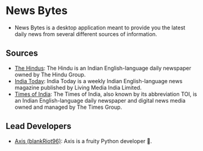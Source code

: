 # News Bytes
  - News Bytes is a desktop application meant to provide you 
  the latest daily news from several different sources of information. 

## Sources
  - <a href="https://www.thehindu.com/">The Hindus</a>: The Hindu is an Indian English-language daily newspaper owned by The Hindu Group.
  - <a href="https://www.indiatoday.in/">India Today</a>: India Today is a weekly Indian English-language news magazine published by Living Media India Limited.
  - <a href="https://timesofindia.indiatimes.com/">Times of India</a>: The Times of India, also known by its abbreviation TOI, is an Indian English-language daily newspaper and digital news media owned and managed by The Times Group.

## Lead Developers
  - <a href="https://github.com/blankRiot96/">Axis (blankRiot96)</a>: Axis is a fruity Python developer 🍉.
